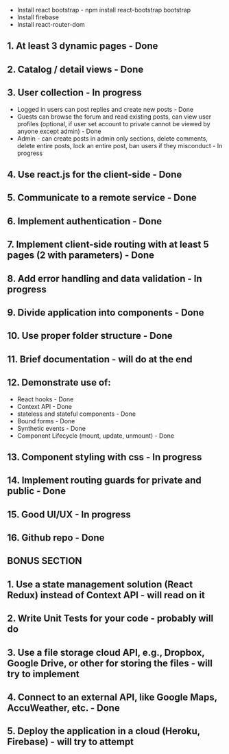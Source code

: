 - Install react bootstrap - npm install react-bootstrap bootstrap
- Install firebase
- Install react-router-dom

## 1. At least 3 dynamic pages - Done
## 2. Catalog / detail views - Done
## 3. User collection - In progress
 * Logged in users can post replies and create new posts - Done
 * Guests can browse the forum and read existing posts, can view user profiles (optional, if user set account to private cannot be viewed by anyone except admin) - Done
 * Admin - can create posts in admin only sections, delete comments, delete entire posts, lock an entire post, ban users if they misconduct - In progress
## 4. Use react.js for the client-side - Done
## 5. Communicate to a remote service - Done
## 6. Implement authentication - Done
## 7. Implement client-side routing with at least 5 pages (2 with parameters) - Done
## 8. Add error handling and data validation - In progress
## 9. Divide application into components - Done
## 10. Use proper folder structure - Done
## 11. Brief documentation - will do at the end
## 12. Demonstrate use of:
 * React hooks - Done
 * Context API - Done
 * stateless and stateful components - Done
 * Bound forms - Done
 * Synthetic events - Done
 * Component Lifecycle (mount, update, unmount) - Done
## 13. Component styling with css - In progress
## 14. Implement routing guards for private and public - Done
## 15. Good UI/UX - In progress
## 16. Github repo - Done
## BONUS SECTION
## 1. Use a state management solution (React Redux) instead of Context API - will read on it
## 2. Write Unit Tests for your code - probably will do 
## 3. Use a file storage cloud API, e.g., Dropbox, Google Drive, or other for storing the files - will try to implement 
## 4. Connect to an external API, like Google Maps, AccuWeather, etc. - Done
## 5. Deploy the application in a cloud (Heroku, Firebase) - will try to attempt
